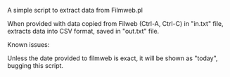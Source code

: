 A simple script to extract data from Filmweb.pl

When provided with data copied from Filweb (Ctrl-A, Ctrl-C) in "in.txt" file, extracts data into CSV format, saved in "out.txt" file.

Known issues:

  Unless the date provided to filmweb is exact, it will be shown as "today", bugging this script.
